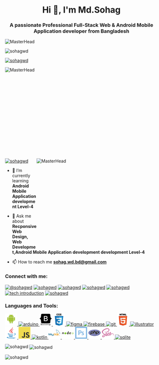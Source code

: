<h1 align="center">Hi 👋, I'm Md.Sohag</h1>
<h3 align="center">A passionate Professional Full-Stack Web & Android Mobile Application developer from Bangladesh</h3>
<img src="https://camo.githubusercontent.com/5346f5a9b63e9e93ff8265ebb05eeda7fc03e48dfe766ba177c788e5c65c6c86/68747470733a2f2f312e62702e626c6f6773706f742e636f6d2f2d37413457796e774c734d772f58624270435847386648492f41414141414141414d74342f754f613162704c736b5967727747626c6c6853753253446a5f4d69673853584a51434c63424741735948512f73313630302f323030305f36303070782e676966" alt="MasterHead" data-canonical-src="https://1.bp.blogspot.com/-7A4WynwLsMw/XbBpCXG8fHI/AAAAAAAAMt4/uOa1bpLskYgrwGbllhSu2SDj_Mig8SXJQCLcBGAsYHQ/s1600/2000_600px.gif" style="max-width: 100%; display: inline-block;" data-target="animated-image.originalImage">

<p align="left"> <img src="https://komarev.com/ghpvc/?username=sohagwd&label=Profile%20views&color=0e75b6&style=flat" alt="sohagwd" /> </p>

<p align="left"> <a href="https://github.com/ryo-ma/github-profile-trophy"><img src="https://github-profile-trophy.vercel.app/?username=sohagwd" alt="sohagwd" /></a> </p>
<img align="left" width="600"  height="300" src="https://blogger.googleusercontent.com/img/b/R29vZ2xl/AVvXsEiNQNQfLxn5UB7-RCEWlbjVg6yr_fqRHE_ELH1qioutO7aUzC9ZpXJ9idkkrXB-NK-YmMLjWwM0uYlmO7_fU13O3tluOfcQURL2MI5ietd6uWI9y7B5N5tbDJQlPNQftR6XRtxm3mWREAgHtfg6iLkoJkwBG1vCC1fhnegsILlIXPG9ROtqFgDR3BthGl8K/s750/full-stack-development.gif" alt="MasterHead" data-canonical-src="" style="max-width: 100%; display: inline-block;" data-target="animated-image.originalImage">
<img align="right" width="400" height="300" src="https://blogger.googleusercontent.com/img/b/R29vZ2xl/AVvXsEirVSzojUNSrC97k1otmWJwe4I2Q1mrjoB36jJ8VDgER_X8kFHvJXyZ_dCvsy3zlKtpwHwp4y5wrWcaU1IOzSIv7yJrImn_kxJMf1RdU-CJxAWy8gBmpqFv9x1GcUsTo7M7dhCve-F2pjKaDw4NW-CHg_nonMGj_dyCm0zWBFFlQiycHt38p3J_1BtmP5We/s640/code.gif" alt="MasterHead" data-canonical-src="" style="max-width: 100%; display: inline-block;" data-target="animated-image.originalImage">

<p p-30 align="left"> <a href="https://twitter.com/sohagwd" target="blank"><img src="https://img.shields.io/twitter/follow/sohagwd?logo=twitter&style=for-the-badge" alt="sohagwd" /></a> </p>

- 🌱 I’m currently learning **Android Mobile Application development Level-4**

- 💬 Ask me about **Recponsive Web Design, Web Developmet,Android Mobile Application development development Level-4**

- 📫 How to reach me **sohag.wd.bd@gmail.com**
<h3 align="left">Connect with me:</h3>
<p align="left">
<a href="https://twitter.com/@sohagwd" target="blank"><img align="center" src="https://raw.githubusercontent.com/rahuldkjain/github-profile-readme-generator/master/src/images/icons/Social/twitter.svg" alt="@sohagwd" height="30" width="40" /></a>
<a href="https://linkedin.com/in/sohagwd" target="blank"><img align="center" src="https://raw.githubusercontent.com/rahuldkjain/github-profile-readme-generator/master/src/images/icons/Social/linked-in-alt.svg" alt="sohagwd" height="30" width="40" /></a>
<a href="https://stackoverflow.com/users/sohagwd" target="blank"><img align="center" src="https://raw.githubusercontent.com/rahuldkjain/github-profile-readme-generator/master/src/images/icons/Social/stack-overflow.svg" alt="sohagwd" height="30" width="40" /></a>
<a href="https://fb.com/sohagwd" target="blank"><img align="center" src="https://raw.githubusercontent.com/rahuldkjain/github-profile-readme-generator/master/src/images/icons/Social/facebook.svg" alt="sohagwd" height="30" width="40" /></a>
<a href="https://instagram.com/sohagwd" target="blank"><img align="center" src="https://raw.githubusercontent.com/rahuldkjain/github-profile-readme-generator/master/src/images/icons/Social/instagram.svg" alt="sohagwd" height="30" width="40" /></a>
<a href="https://www.youtube.com/c/tech introduction" target="blank"><img align="center" src="https://raw.githubusercontent.com/rahuldkjain/github-profile-readme-generator/master/src/images/icons/Social/youtube.svg" alt="tech introduction" height="30" width="40" /></a>
<a href="https://discord.gg/sohagwd" target="blank"><img align="center" src="https://raw.githubusercontent.com/rahuldkjain/github-profile-readme-generator/master/src/images/icons/Social/discord.svg" alt="sohagwd" height="30" width="40" /></a>
</p>
<h3 align="left">Languages and Tools:</h3>
<p align="left"> <a href="https://developer.android.com" target="_blank" rel="noreferrer"> <img src="https://raw.githubusercontent.com/devicons/devicon/master/icons/android/android-original-wordmark.svg" alt="android" width="40" height="40"/> </a> <a href="https://www.arduino.cc/" target="_blank" rel="noreferrer"> <img src="https://cdn.worldvectorlogo.com/logos/arduino-1.svg" alt="arduino" width="40" height="40"/> </a> <a href="https://getbootstrap.com" target="_blank" rel="noreferrer"> <img src="https://raw.githubusercontent.com/devicons/devicon/master/icons/bootstrap/bootstrap-plain-wordmark.svg" alt="bootstrap" width="40" height="40"/> </a> <a href="https://www.w3schools.com/css/" target="_blank" rel="noreferrer"> <img src="https://raw.githubusercontent.com/devicons/devicon/master/icons/css3/css3-original-wordmark.svg" alt="css3" width="40" height="40"/> </a> <a href="https://www.figma.com/" target="_blank" rel="noreferrer"> <img src="https://www.vectorlogo.zone/logos/figma/figma-icon.svg" alt="figma" width="40" height="40"/> </a> <a href="https://firebase.google.com/" target="_blank" rel="noreferrer"> <img src="https://www.vectorlogo.zone/logos/firebase/firebase-icon.svg" alt="firebase" width="40" height="40"/> </a> <a href="https://git-scm.com/" target="_blank" rel="noreferrer"> <img src="https://www.vectorlogo.zone/logos/git-scm/git-scm-icon.svg" alt="git" width="40" height="40"/> </a> <a href="https://www.w3.org/html/" target="_blank" rel="noreferrer"> <img src="https://raw.githubusercontent.com/devicons/devicon/master/icons/html5/html5-original-wordmark.svg" alt="html5" width="40" height="40"/> </a> <a href="https://www.adobe.com/in/products/illustrator.html" target="_blank" rel="noreferrer"> <img src="https://www.vectorlogo.zone/logos/adobe_illustrator/adobe_illustrator-icon.svg" alt="illustrator" width="40" height="40"/> </a> <a href="https://www.java.com" target="_blank" rel="noreferrer"> <img src="https://raw.githubusercontent.com/devicons/devicon/master/icons/java/java-original.svg" alt="java" width="40" height="40"/> </a> <a href="https://developer.mozilla.org/en-US/docs/Web/JavaScript" target="_blank" rel="noreferrer"> <img src="https://raw.githubusercontent.com/devicons/devicon/master/icons/javascript/javascript-original.svg" alt="javascript" width="40" height="40"/> </a> <a href="https://kotlinlang.org" target="_blank" rel="noreferrer"> <img src="https://www.vectorlogo.zone/logos/kotlinlang/kotlinlang-icon.svg" alt="kotlin" width="40" height="40"/> </a> <a href="https://www.mysql.com/" target="_blank" rel="noreferrer"> <img src="https://raw.githubusercontent.com/devicons/devicon/master/icons/mysql/mysql-original-wordmark.svg" alt="mysql" width="40" height="40"/> </a> <a href="https://nodejs.org" target="_blank" rel="noreferrer"> <img src="https://raw.githubusercontent.com/devicons/devicon/master/icons/nodejs/nodejs-original-wordmark.svg" alt="nodejs" width="40" height="40"/> </a> <a href="https://www.photoshop.com/en" target="_blank" rel="noreferrer"> <img src="https://raw.githubusercontent.com/devicons/devicon/master/icons/photoshop/photoshop-line.svg" alt="photoshop" width="40" height="40"/> </a> <a href="https://www.php.net" target="_blank" rel="noreferrer"> <img src="https://raw.githubusercontent.com/devicons/devicon/master/icons/php/php-original.svg" alt="php" width="40" height="40"/> </a> <a href="https://sass-lang.com" target="_blank" rel="noreferrer"> <img src="https://raw.githubusercontent.com/devicons/devicon/master/icons/sass/sass-original.svg" alt="sass" width="40" height="40"/> </a> <a href="https://www.sqlite.org/" target="_blank" rel="noreferrer"> <img src="https://www.vectorlogo.zone/logos/sqlite/sqlite-icon.svg" alt="sqlite" width="40" height="40"/> </a> </p>

<p><img align="left" src="https://github-readme-stats.vercel.app/api/top-langs?username=sohagwd&show_icons=true&locale=en&layout=compact" alt="sohagwd" /></p>

<p>&nbsp;<img align="center" src="https://github-readme-stats.vercel.app/api?username=sohagwd&show_icons=true&locale=en" alt="sohagwd" /></p>

<p><img align="center" src="https://github-readme-streak-stats.herokuapp.com/?user=sohagwd&" alt="sohagwd" /></p>
